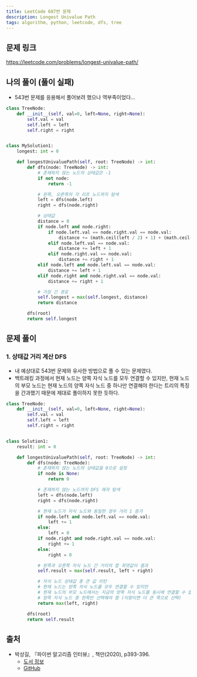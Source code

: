 ```yaml
---
title: LeetCode 687번 문제
description: Longest Univalue Path
tags: algorithm, python, leetcode, dfs, tree
---
```


## 문제 링크

https://leetcode.com/problems/longest-univalue-path/

## 나의 풀이 (풀이 실패)

- 543번 문제를 응용해서 풀어보려 했으나 역부족이었다...

```python
class TreeNode:
    def __init__(self, val=0, left=None, right=None):
        self.val = val
        self.left = left
        self.right = right


class MySolution1:
    longest: int = 0

    def longestUnivaluePath(self, root: TreeNode) -> int:
        def dfs(node: TreeNode) -> int:
            # 존재하지 않는 노드의 상태값은 -1
            if not node:
                return -1

            # 왼쪽, 오른쪽의 각 리프 노드까지 탐색
            left = dfs(node.left)
            right = dfs(node.right)

            # 상태값
            distance = 0
            if node.left and node.right:
                if node.left.val == node.right.val == node.val:
                    distance += (math.ceil(left / 2) + 1) + (math.ceil(right / 2) // 2 + 1)
                elif node.left.val == node.val:
                    distance += left + 1
                elif node.right.val == node.val:
                    distance += right + 1
            elif node.left and node.left.val == node.val:
                distance += left + 1
            elif node.right and node.right.val == node.val:
                distance += right + 1

            # 가장 긴 경로
            self.longest = max(self.longest, distance)
            return distance

        dfs(root)
        return self.longest
```

## 문제 풀이

### 1. 상태값 거리 계산 DFS

- 내 예상대로 543번 문제와 유사한 방법으로 풀 수 있는 문제였다.
- 백트래킹 과정에서 현재 노드는 양쪽 자식 노드를 모두 연결할 수 있지만, 현재 노드의 부모 노드는 현재 노드의 양쪽 자식 노드 중 하나만 연결해야 한다는 트리의 특징을 간과했기 때문에 제대로 풀이하지 못한 듯하다.

```python
class TreeNode:
    def __init__(self, val=0, left=None, right=None):
        self.val = val
        self.left = left
        self.right = right


class Solution1:
    result: int = 0

    def longestUnivaluePath(self, root: TreeNode) -> int:
        def dfs(node: TreeNode):
            # 존재하지 않는 노드의 상태값을 0으로 설정
            if node is None:
                return 0

            # 존재하지 않는 노드까지 DFS 재귀 탐색
            left = dfs(node.left)
            right = dfs(node.right)

            # 현재 노드가 자식 노드와 동일한 경우 거리 1 증가
            if node.left and node.left.val == node.val:
                left += 1
            else:
                left = 0
            if node.right and node.right.val == node.val:
                right += 1
            else:
                right = 0

            # 왼쪽과 오른쪽 자식 노드 간 거리의 합 최댓값이 결과
            self.result = max(self.result, left + right)

            # 자식 노드 상태값 중 큰 값 리턴
            # 현재 노드는 양쪽 자식 노드를 모두 연결할 수 있지만
            # 현재 노드의 부모 노드에서는 지금의 양쪽 자식 노드를 동시에 연결할 수 없기 때문에
            # 양쪽 자식 노드 중 한쪽만 선택해야 함 (이왕이면 더 큰 쪽으로 선택)
            return max(left, right)

        dfs(root)
        return self.result
```

## 출처

- 박상길, 『파이썬 알고리즘 인터뷰』, 책만(2020), p393-396.
  - [도서 정보](https://www.onlybook.co.kr/entry/algorithm-interview)
  - [GitHub](https://github.com/onlybooks/algorithm-interview)
